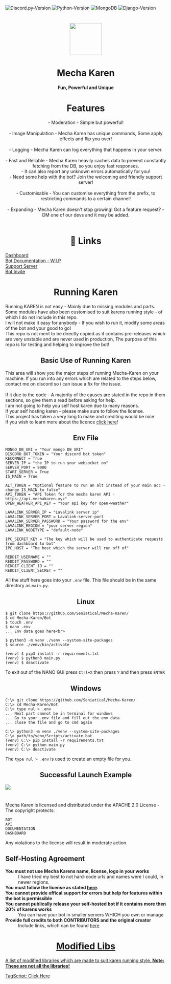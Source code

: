   ![Discord.py-Version](https://img.shields.io/badge/discord.py-2.0.0a-blue?style=flat-square)
  ![Python-Version](https://img.shields.io/badge/python-3.8.5-green?style=flat-square)
  ![MongoDB](https://img.shields.io/badge/MongoDB-pink?style=flat-square)
  ![Django-Version](https://img.shields.io/badge/Django-3.1.3-blue?style=flat-square)

<h1 align="center">
  <img src="https://cdn.discordapp.com/avatars/740514706858442792/3d4c161d2bfa97ec86cc82102df5cad5.png?size=512" height='100px' width='100px'>
</h1>
<h1 align="center">Mecha Karen</h1>
<h4 align="center">Fun, Powerful and Unique</h4>

<h1 align="center">Features</h1>
<p align="center">
    - Moderation - Simple but powerful!<br><br>
    - Image Manipulation - Mecha Karen has unique commands, Some apply effects and flip you over!<br><br>
    - Logging - Mecha Karen can log everything that happens in your server.<br><br>
    - Fast and Reliable - Mecha Karen heavily caches data to prevent constantly fetching from the DB, so you enjoy fast responses.<br>
                          - It can also report any unknown errors automatically for you!<br>
                          - Need some help with the bot? Join the welcoming and friendly support server!<br><br>
    - Customisable - You can customise everything from the prefix, to restricting commands to a certain channel!<br><br>
    - Expanding - Mecha Karen doesn't stop growing! Got a feature request? - DM one of our devs and it may be added.<br><br>
</p>

<h1 align="center" name='links'>🔗 Links</h1>
<p align="">
    <a href="https://mechakaren.xyz/login">Dashboard</a><br>
    <a href="https://api.mechakaren.xyz/docs">Bot Documentation - W.I.P</a><br>
    <a href="https://discord.gg/Q5mFhUM">Support Server</a><br>
    <a href="https://discord.com/oauth2/authorize?client_id=740514706858442792&permissions=0&scope=bot">Bot Invite</a><br>
</p>

<h1 align="center">Running Karen</h1>
<p align="">
  Running KAREN is not easy - Mainly due to missing modules and parts. Some modules have also been customised to suit karens running style - of which I do not include in this repo.<br>
  I will not make it easy for anybody - If you wish to run it, modify some areas of the bot and your good to go!<br>
  This repo is not ment to be directly copied as it contains pre-releases which are very unstable and are never used in production, The purpose of this repo is for testing and helping to improve the bot!
</p>

<h2 align="center">Basic Use of Running Karen</h2>
<p align="">
    This area will show you the major steps of running Mecha-Karen on your machine. If you run into any errors which are related to the steps below, contact me on discord so i can issue a fix for the issue.<br><br>
    If it due to the code - A majority of the causes are stated in the repo in them sections, so give them a read before asking for help.<br>
    I am not going to help you self host karen due to many reasons.<br>
    If your self hosting karen - please make sure to follow the license.<br>
    This project has taken a very long to make and crediting would be nice.<br>
    If you wish to learn more about the licence <a href='#license'>click here</a>!
</p>

<h2 align="center">Env File</h2>
<p align="">
  
    MONGO_DB_URI = "Your mongo DB URI"
    DISCORD_BOT_TOKEN = "Your discord bot token"
    RECONNECT = True
    SERVER_IP = "the IP to run your websocket on"
    SERVER_PORT = 8000
    START_SERVER = True
    IS_MAIN = True
  
    ALT_TOKEN = "Optional feature to run an alt instead of your main acc - change IS_MAIN to false"
    API_TOKEN = "API Token for the mecha karen API - https://api.mechakaren.xyz"
    OPEN_WEATHER_API_KEY = "Your api key for open-weather"
  
    LAVALINK_SERVER_IP = "Lavalink server ip"
    LAVALINK_SERVER_PORT = Lavalink-server-port
    LAVALINK_SERVER_PASSWORD = "Your password for the env"
    LAVALINK_REGION = "your server region"
    LAVALINK_NODETYPE = "default-node"
  
    IPC_SECRET_KEY = "The key which will be used to authenticate requests from dashboard to bot"
    IPC_HOST = "The host which the server will run off of"
  
    REDDIT_USERNAME = ""
    REDDIT_PASSWORD = ""
    REDDIT_CLIENT_ID = ""
    REDDIT_CLIENT_SECRET = ""
  
  All the stuff here goes into your <code>.env</code> file. This file should be in the same directory as <code>main.py</code>.
</p>

<h2 align="center">Linux</h2>
<p align="">
  
    $ git clone https://github.com/Seniatical/Mecha-Karen/
    $ cd Mecha-Karen/Bot
    $ touch .env
    $ nano .env
    ... Env data goes here<br>
  
    $ python3 -m venv ./venv --system-site-packages
    $ source ./venv/bin/activate
  
    (venv) $ pip3 install -r requirements.txt
    (venv) $ python3 main.py
    (venv) $ deactivate

  To exit out of the NANO GUI press `Ctrl+X` then press `Y` and then press `ENTER`
</p>
  
<h2 align="center">Windows</h2>
<p align="">
  
    C:\> git clone https://github.com/Seniatical/Mecha-Karen/
    C:\> cd Mecha-Karen/Bot
    C:\> type nul > .env
    ... Next part cannot be in terminal for windows
    ... Go to your .env file and fill out the env data
    ... close the file and go to cmd again
  
    C:\> python3 -m venv ./venv --system-site-packages
    C:\> path/to/venv/Scripts/activate.bat
    (venv) C:\> pip install -r requirements.txt
    (venv) C:\> python main.py
    (venv) C:\> deactivate
  
  The <code>type nul > .env</code> is used to create an empty file for you.
</p>

<h2 align="center">Successful Launch Example</h2>
<p align="">
  <img src="https://i.gyazo.com/82089c03e8c74c08f947dbd87cd19d8e.png"></img>
</p>

<h1 align="center" name="license"></h1>
<p align="">
  Mecha Karen is licensed and distributed under the APACHE 2.0 License - The copyright protects:
  
    BOT
    API
    DOCUMENTATION
    DASHBOARD

  Any violations to the license will result in moderate action.
  
  <h2 allign="center">Self-Hosting Agreement</h2>
  <dl>
    <dt><b>You must not use Mecha Karens name, license, logo in your works</b><dt>
    <dd>I have tried my best to not hard-code urls and names were I could, In newer regions.</dd>
    <dt><b>You must follow the license as stated <a href="https://github.com/Seniatical/Mecha-Karen/blob/main/LICENSE">here</a>.</b></dt>
    <dt><b>You cannot provide offical support for errors but help for features within the bot is permissible</b></dt>
    <dt><b>You cannot publically release your self-hosted bot if it contains more then 20% of karens works</b></dt>
    <dd>You can have your bot in smaller servers WHICH you own or manage</dd>
    <dt><b>Provide full credits to both CONTRIBUTORS and the original creator</b></dt>
    <dd>Include links, which can be found <a href='#links'>here</dd>
  </dl>
</p>    
    
<h1 align="center">Modified Libs</h1>
<p>
  A list of modified libraries which are made to suit karen running style.
  <strong>Note: These are not all the libraries!</strong>
  
  TagScript: <a href="https://github.com/Seniatical/TagScript">Click Here</a>
</p>
